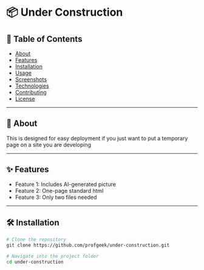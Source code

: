 # 📦 Under Construction

## 🚀 Table of Contents

- [About](#about)
- [Features](#features)
- [Installation](#installation)
- [Usage](#usage)
- [Screenshots](#screenshots)
- [Technologies](#technologies)
- [Contributing](#contributing)
- [License](#license)

---

## 📖 About

This is designed for easy deployment if you just want to put a temporary page on a site you are developing

---

## ✨ Features

- Feature 1: Includes AI-generated picture
- Feature 2: One-page standard html
- Feature 3: Only two files needed

---

## 🛠️ Installation

```bash
# Clone the repository
git clone https://github.com/profgeek/under-construction.git

# Navigate into the project folder
cd under-construction
